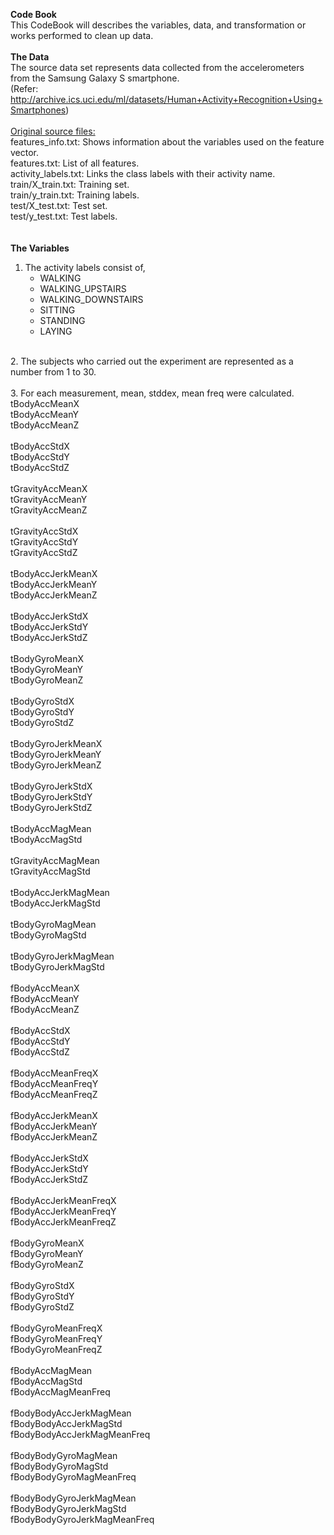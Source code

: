 <b>Code Book</b><br/>
This CodeBook will describes the variables, data, and transformation or works performed to clean up data.<br/>
<br/>
<b>The Data</b><br/>
The source data set represents data collected from the accelerometers from the Samsung Galaxy S smartphone. <br/>
(Refer: http://archive.ics.uci.edu/ml/datasets/Human+Activity+Recognition+Using+Smartphones)<br/>
<br/>
<U>Original source files:</U><br/>
features_info.txt: Shows information about the variables used on the feature vector.<br/>
features.txt: List of all features.<br/>
activity_labels.txt: Links the class labels with their activity name.<br/>
train/X_train.txt: Training set.<br/>
train/y_train.txt: Training labels.<br/>
test/X_test.txt: Test set.<br/>
test/y_test.txt: Test labels.<br/>
<br/>
<br/>
<b>The Variables</b><br/>
1.	The activity labels consist of,<br/>
	- WALKING<br/>
	- WALKING_UPSTAIRS<br/>
	- WALKING_DOWNSTAIRS<br/>
	- SITTING<br/>
	- STANDING<br/>
	- LAYING<br/>
<br/>
2.	The subjects who carried out the experiment are represented as a number from 1 to 30.<br/>
<br/>
3.	For each measurement, mean, stddex, mean freq were calculated.<br/>
tBodyAccMeanX <br/>
tBodyAccMeanY <br/>
tBodyAccMeanZ <br/>
<br/>
tBodyAccStdX <br/>
tBodyAccStdY <br/>
tBodyAccStdZ <br/>
<br/>
tGravityAccMeanX <br/>
tGravityAccMeanY <br/>
tGravityAccMeanZ <br/>
<br/>
tGravityAccStdX <br/>
tGravityAccStdY <br/>
tGravityAccStdZ <br/>
<br/>
tBodyAccJerkMeanX <br/>
tBodyAccJerkMeanY <br/>
tBodyAccJerkMeanZ <br/>
<br/>
tBodyAccJerkStdX <br/>
tBodyAccJerkStdY <br/>
tBodyAccJerkStdZ <br/>
<br/>
tBodyGyroMeanX <br/>
tBodyGyroMeanY <br/>
tBodyGyroMeanZ <br/>
<br/>
tBodyGyroStdX <br/>
tBodyGyroStdY <br/>
tBodyGyroStdZ <br/>
<br/>
tBodyGyroJerkMeanX <br/>
tBodyGyroJerkMeanY <br/>
tBodyGyroJerkMeanZ <br/>
<br/>
tBodyGyroJerkStdX <br/>
tBodyGyroJerkStdY <br/>
tBodyGyroJerkStdZ <br/>
<br/>
tBodyAccMagMean <br/>
tBodyAccMagStd <br/>
<br/>
tGravityAccMagMean <br/>
tGravityAccMagStd <br/>
<br/>
tBodyAccJerkMagMean <br/>
tBodyAccJerkMagStd <br/>
<br/>
tBodyGyroMagMean <br/>
tBodyGyroMagStd <br/>
<br/>
tBodyGyroJerkMagMean <br/>
tBodyGyroJerkMagStd <br/>
<br/>
fBodyAccMeanX <br/>
fBodyAccMeanY <br/>
fBodyAccMeanZ <br/>
<br/>
fBodyAccStdX <br/>
fBodyAccStdY <br/>
fBodyAccStdZ <br/>
<br/>
fBodyAccMeanFreqX <br/>
fBodyAccMeanFreqY <br/>
fBodyAccMeanFreqZ <br/>
<br/>
fBodyAccJerkMeanX <br/>
fBodyAccJerkMeanY <br/>
fBodyAccJerkMeanZ <br/>
<br/>
fBodyAccJerkStdX <br/>
fBodyAccJerkStdY <br/>
fBodyAccJerkStdZ <br/>
<br/>
fBodyAccJerkMeanFreqX <br/>
fBodyAccJerkMeanFreqY <br/>
fBodyAccJerkMeanFreqZ <br/>
<br/>
fBodyGyroMeanX <br/>
fBodyGyroMeanY <br/>
fBodyGyroMeanZ <br/>
<br/>
fBodyGyroStdX <br/>
fBodyGyroStdY <br/>
fBodyGyroStdZ <br/>
<br/>
fBodyGyroMeanFreqX <br/>
fBodyGyroMeanFreqY <br/>
fBodyGyroMeanFreqZ <br/>
<br/>
fBodyAccMagMean <br/>
fBodyAccMagStd <br/>
fBodyAccMagMeanFreq <br/>
<br/>
fBodyBodyAccJerkMagMean <br/>
fBodyBodyAccJerkMagStd <br/>
fBodyBodyAccJerkMagMeanFreq <br/>
<br/>
fBodyBodyGyroMagMean <br/>
fBodyBodyGyroMagStd <br/>
fBodyBodyGyroMagMeanFreq <br/>
<br/>
fBodyBodyGyroJerkMagMean <br/>
fBodyBodyGyroJerkMagStd <br/>
fBodyBodyGyroJerkMagMeanFreq<br/>
<br/>
